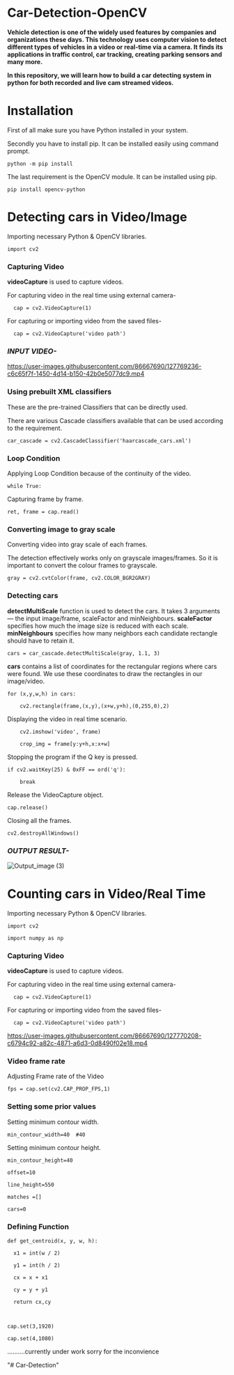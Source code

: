 # Car-Detection-OpenCV

**Vehicle detection is one of the widely used features by companies and organizations these days. This technology uses computer vision to detect different types of vehicles in a video or real-time via a camera. It finds its applications in traffic control, car tracking, creating parking sensors and many more.**

**In this repository, we will learn how to build a car detecting system in python for both recorded and live cam streamed videos.**

# Installation

First of all make sure you have Python installed in your system.

Secondly you have to install pip. It can be installed easily using command prompt.

    python -m pip install

The last requirement is the OpenCV module. It can be installed using pip.

    pip install opencv-python

# Detecting cars in Video/Image

Importing necessary Python & OpenCV libraries.

    import cv2
    
### Capturing Video

**videoCapture** is used to capture videos.

For capturing video in the real time using external camera-    

      cap = cv2.VideoCapture(1)
      
For capturing or importing video from the saved files-

      cap = cv2.VideoCapture('video path')
 
### ***INPUT VIDEO-***

https://user-images.githubusercontent.com/86667690/127769236-c6c65f7f-1450-4d14-b150-42b0e5077dc9.mp4


### Using prebuilt XML classifiers

These are the pre-trained Classifiers that can be directly used.

There are various Cascade classifiers available that can be used according to the requirement.

    car_cascade = cv2.CascadeClassifier('haarcascade_cars.xml')
      
### Loop Condition

Applying Loop Condition because of the continuity of the video.

    while True:

Capturing frame by frame.

    ret, frame = cap.read()

### Converting image to gray scale

Converting video into gray scale of each frames. 

The detection effectively works only on grayscale images/frames. So it is important to convert the colour frames to grayscale.

    gray = cv2.cvtColor(frame, cv2.COLOR_BGR2GRAY)

### Detecting cars

**detectMultiScale** function is used to detect the cars. It takes 3 arguments — the input image/frame, scaleFactor and minNeighbours. **scaleFactor** specifies how much the image size is reduced with each scale. **minNeighbours** specifies how many neighbors each candidate rectangle should have to retain it.

    cars = car_cascade.detectMultiScale(gray, 1.1, 3)
   
**cars** contains a list of coordinates for the rectangular regions where cars were found. We use these coordinates to draw the rectangles in our image/video.

    for (x,y,w,h) in cars:
    
        cv2.rectangle(frame,(x,y),(x+w,y+h),(0,255,0),2)

Displaying the video in real time scenario.

        cv2.imshow('video', frame)
        
        crop_img = frame[y:y+h,x:x+w]
        
Stopping the program if the Q key is pressed.

    if cv2.waitKey(25) & 0xFF == ord('q'):
        
        break
    
Release the VideoCapture object.

    cap.release()

Closing all the frames.
       
    cv2.destroyAllWindows()
    
### ***OUTPUT RESULT-***

![Output_image (3)](https://user-images.githubusercontent.com/86667690/127769547-9aff5cea-4778-423e-b410-b4ebc18f0011.png)

# Counting cars in Video/Real Time

Importing necessary Python & OpenCV libraries.

    import cv2

    import numpy as np
    
### Capturing Video

**videoCapture** is used to capture videos.

For capturing video in the real time using external camera-    

      cap = cv2.VideoCapture(1)
      
For capturing or importing video from the saved files-

      cap = cv2.VideoCapture('video path')    
    
https://user-images.githubusercontent.com/86667690/127770208-c6794c92-a82c-4871-a6d3-0d8490f02e18.mp4

### Video frame rate

Adjusting Frame rate of the Video
    
    fps = cap.set(cv2.CAP_PROP_FPS,1)
           
### Setting some prior values
Setting minimum contour width.
   
    min_contour_width=40  #40

Setting minimum contour height.
        
    min_contour_height=40 
    
    offset=10   
    
    line_height=550  
    
    matches =[]
    
    cars=0 
    
### Defining Function

    def get_centroid(x, y, w, h):

      x1 = int(w / 2)
      
      y1 = int(h / 2)

      cx = x + x1
      
      cy = y + y1
      
      return cx,cy
    


    cap.set(3,1920)
    
    cap.set(4,1080)
     
 ..........currently under work sorry for the inconvience
    
    
"# Car-Detection" 
